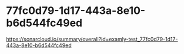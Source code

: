 # 77fc0d79-1d17-443a-8e10-b6d544fc49ed
https://sonarcloud.io/summary/overall?id=examly-test_77fc0d79-1d17-443a-8e10-b6d544fc49ed
